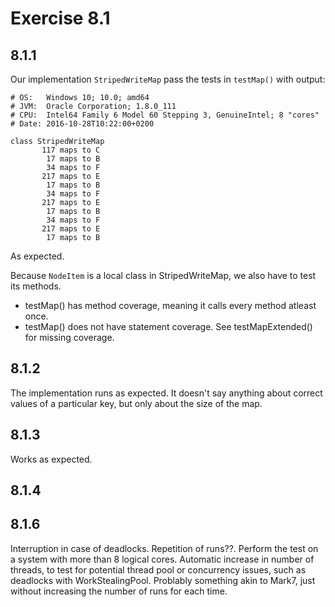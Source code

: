Exercise 8.1
============

8.1.1
------------

Our implementation `StripedWriteMap` pass the tests in `testMap()` with output:
```
# OS:   Windows 10; 10.0; amd64
# JVM:  Oracle Corporation; 1.8.0_111
# CPU:  Intel64 Family 6 Model 60 Stepping 3, GenuineIntel; 8 "cores"
# Date: 2016-10-28T10:22:00+0200

class StripedWriteMap
       117 maps to C
        17 maps to B
        34 maps to F
       217 maps to E
        17 maps to B
        34 maps to F
       217 maps to E
        17 maps to B
        34 maps to F
       217 maps to E
        17 maps to B
```
As expected.

Because `NodeItem` is a local class in StripedWriteMap, we also have to test its methods.
- testMap() has method coverage, meaning it calls every method atleast once.
- testMap() does not have statement coverage. See testMapExtended() for missing coverage.

8.1.2
------------

The implementation runs as expected. It doesn't say anything about correct values of a particular key, but only about the size of the map.

8.1.3
------------

Works as expected.

8.1.4
------------

8.1.6
------------
Interruption in case of deadlocks.
Repetition of runs??.
Perform the test on a system with more than 8 logical cores.
Automatic increase in number of threads, to test for potential thread pool or concurrency issues, such as deadlocks with WorkStealingPool. Problably something akin to Mark7, just without increasing the number of runs for each time. 

